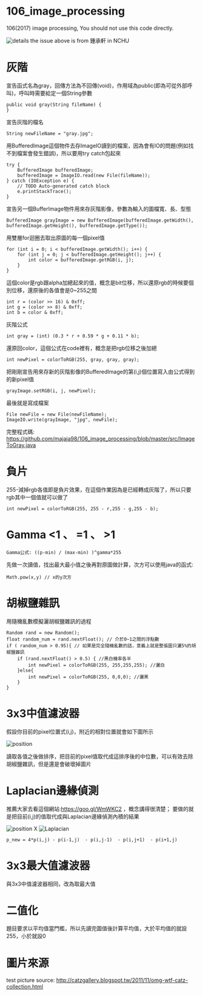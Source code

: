 # 106_image_processing

106(2017) image processing, You should not use this code directly.
		  
![details](https://imgur.com/WPZWtvE.jpg)
the issue above is from 鍾承軒 in NCHU

# 灰階

宣告函式名為gray，回傳方法為不回傳(void)，作用域為public(即為可從外部呼叫)，呼叫時需要給定一個String參數

	public void gray(String fileName) {
	}
宣告灰階的檔名

	String newFileName = "gray.jpg";

用BufferedImage這個物件去存ImageIO讀到的檔案，因為會有IO的問題(例如找不到檔案會發生錯誤)，所以要用try catch包起來

	try {
		BufferedImage bufferedImage;
		bufferedImage = ImageIO.read(new File(fileName));
	} catch (IOException e) {
		// TODO Auto-generated catch block 
		e.printStackTrace();
	}
	

宣告另一個BufferImage物件用來存灰階影像，參數為輸入的圖檔寬、長、型態

	BufferedImage grayImage = new BufferedImage(bufferedImage.getWidth(), bufferedImage.getHeight(), bufferedImage.getType());

用雙層for迴圈去取出原圖的每一個pixel值
			
	for (int i = 0; i < bufferedImage.getWidth(); i++) {
		for (int j = 0; j < bufferedImage.getHeight(); j++) {
			int color = bufferedImage.getRGB(i, j);
		}
	}

這個color是rgb跟alpha加總起來的值，概念是bit位移，所以還原rgb的時候要個別位移，還原後的各值會是0~255之間

	int r = (color >> 16) & 0xff;
	int g = (color >> 8) & 0xff;
	int b = color & 0xff;
				
灰階公式

	int gray = (int) (0.3 * r + 0.59 * g + 0.11 * b);
	
還原回color，這個公式在code裡有，概念是把rgb位移之後加總
	
	int newPixel = colorToRGB(255, gray, gray, gray);
	
把剛剛宣告用來存新的灰階影像的BufferedImage的第(i,j)個位置寫入由公式得到的新pixel值

	grayImage.setRGB(i, j, newPixel);
	
最後就是寫成檔案
	
	File newFile = new File(newFileName);
	ImageIO.write(grayImage, "jpg", newFile);

完整程式碼: https://github.com/majaja98/106_image_processing/blob/master/src/ImageToGray.java

# 負片
255-減掉rgb各值即是負片效果，在這個作業因為是已經轉成灰階了，所以只要rgb其中一個值就可以做了

	int newPixel = colorToRGB(255, 255 - r,255 - g,255 - b);
	
# Gamma <1 、 =1 、 >1

	Gamma公式: ((p-min) / (max-min) )^gamma*255
先做一次讀值，找出最大最小值之後再對原圖做計算，次方可以使用java的函式:
	
	Math.pow(x,y) // x的y次方

# 胡椒鹽雜訊
用隨機亂數模擬灑胡椒鹽雜訊的過程

	Random rand = new Random();
	float random_num = rand.nextFloat(); // 介於0~1之間的浮點數
	if ( random_num > 0.95){ // 如果是完全隨機亂數的話，意義上就是整張圖只灑5%的胡椒鹽雜訊
		if (rand.nextFloat() > 0.5) { //黑白機率各半
			int newPixel = colorToRGB(255, 255,255,255); //灑白
		}else{
			int newPixel = colorToRGB(255, 0,0,0); //灑黑
		}
	}

# 3x3中值濾波器
假設你目前的pixel位置式(i,j)，附近的相對位置就會如下圖所示

![position](https://imgur.com/BrphFfI.png)

讀取各值之後做排序，把目前的pixel值取代成這排序後的中位數，可以有效去除胡椒鹽雜訊，但是還是會破壞掉圖片

# Laplacian邊緣偵測
推薦大家去看這個網站:https://goo.gl/WmWKC2
，概念講得很清楚；
要做的就是把目前(i,j)的值取代成與Laplacian邊緣偵測內積的結果

![position](https://imgur.com/BrphFfI.png) X ![Laplacian](https://imgur.com/IXHxwwZ.png)

	p_new = 4*p(i,j) - p(i-1,j)  - p(i,j-1)  - p(i,j+1)  - p(i+1,j) 

# 3x3最大值濾波器

與3x3中值濾波器相同，改為取最大值

# 二值化

題目要求以平均值當門檻，所以先讀完圖值後計算平均值，大於平均值的就設255，小於就設0



# 圖片來源
test picture source: http://catzgallery.blogspot.tw/2011/11/omg-wtf-catz-collection.html
